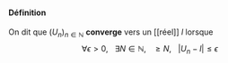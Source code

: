 #### Définition
On dit que $(U_n)_{n\in\mathbb N}$ **converge** vers un [[réel]] $l$ lorsque
$$
\forall\epsilon>0,~~~\exists N\in\mathbb N, ~~~\ge N,~~~ |U_n-l|\le\epsilon
$$ 